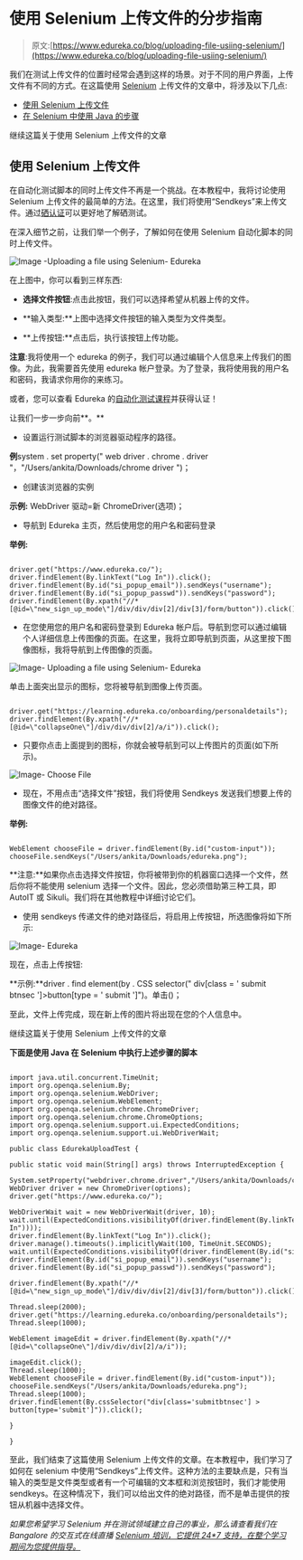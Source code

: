 # 使用 Selenium 上传文件的分步指南

> 原文:[https://www.edureka.co/blog/uploading-file-usiing-selenium/](https://www.edureka.co/blog/uploading-file-usiing-selenium/)

我们在测试上传文件的位置时经常会遇到这样的场景。对于不同的用户界面，上传文件有不同的方式。在这篇使用 [Selenium](https://www.edureka.co/blog/selenium-tutorial) 上传文件的文章中，将涉及以下几点:

*   [使用 Selenium 上传文件](#UploadingafileusingSelenium)
*   [在 Selenium 中使用 Java 的步骤](#StepsinSeleniumusingJava)

继续这篇关于使用 Selenium 上传文件的文章

## **使用 Selenium 上传文件**

在自动化测试脚本的同时上传文件不再是一个挑战。在本教程中，我将讨论使用 Selenium 上传文件的最简单的方法。在这里，我们将使用“Sendkeys”来上传文件。通过[硒认证](https://www.edureka.co/selenium-certification-training)可以更好地了解硒测试。

在深入细节之前，让我们举一个例子，了解如何在使用 Selenium 自动化脚本的同时上传文件。

![Image -Uploading a file using Selenium- Edureka](../Images/df72b6b0b0dbfc8a4d0a450c05316bf9.png)

在上图中，你可以看到三样东西:

*   **选择文件按钮**:点击此按钮，我们可以选择希望从机器上传的文件。

*   **输入类型:**上图中选择文件按钮的输入类型为文件类型。

*   **上传按钮:**点击后，执行该按钮上传功能。

**注意**:我将使用一个 edureka 的例子，我们可以通过编辑个人信息来上传我们的图像。为此，我需要首先使用 edureka 帐户登录。为了登录，我将使用我的用户名和密码，我请求你用你的来练习。

或者，您可以查看 Edureka 的[自动化测试课程](https://www.edureka.co/masters-program/automation-testing-engineer-training)并获得认证！

让我们一步一步向前**。**

*   设置运行测试脚本的浏览器驱动程序的路径。

**例**system . set property(" web driver . chrome . driver "，"/Users/ankita/Downloads/chrome driver ")；

*   创建该浏览器的实例

**示例:** WebDriver 驱动=新 ChromeDriver(选项)；

*   导航到 Edureka 主页，然后使用您的用户名和密码登录

**举例:**

```

driver.get("https://www.edureka.co/");
driver.findElement(By.linkText("Log In")).click();
driver.findElement(By.id("si_popup_email")).sendKeys("username");
driver.findElement(By.id("si_popup_passwd")).sendKeys("password");
driver.findElement(By.xpath("//*[@id=\"new_sign_up_mode\"]/div/div/div[2]/div[3]/form/button")).click();

```

*   在您使用您的用户名和密码登录到 Edureka 帐户后。导航到您可以通过编辑个人详细信息上传图像的页面。在这里，我将立即导航到页面，从这里按下图像图标，我将导航到上传图像的页面。

![Image- Uploading a file using Selenium- Edureka](../Images/d573328a24c80eb7d36fa4b1d5b9ad7c.png)

单击上面突出显示的图标，您将被导航到图像上传页面。

```

driver.get("https://learning.edureka.co/onboarding/personaldetails");
driver.findElement(By.xpath("//*[@id=\"collapseOne\"]/div/div/div[2]/a/i")).click();

```

*   只要你点击上面提到的图标，你就会被导航到可以上传图片的页面(如下所示)。

![Image- Choose File](../Images/d1223c095978629c621a08ad96d6e399.png)

*   现在，不用点击“选择文件”按钮，我们将使用 Sendkeys 发送我们想要上传的图像文件的绝对路径。

**举例:**

```

WebElement chooseFile = driver.findElement(By.id("custom-input"));
chooseFile.sendKeys("/Users/ankita/Downloads/edureka.png");

```

**注意:**如果你点击选择文件按钮，你将被带到你的机器窗口选择一个文件，然后你将不能使用 selenium 选择一个文件。因此，您必须借助第三种工具，即 AutoIT 或 Sikuli。我们将在其他教程中详细讨论它们。

*   使用 sendkeys 传递文件的绝对路径后，将启用上传按钮，所选图像将如下所示:

![Image- Edureka](../Images/319df34a12fe10445cbff945dbb2d9fd.png)

现在，点击上传按钮:

**示例:**driver . find element(by . CSS selector(" div[class = ' submit btnsec ']>button[type = ' submit ']")。单击()；

至此，文件上传完成，现在新上传的图片将出现在您的个人信息中。

继续这篇关于使用 Selenium 上传文件的文章

**下面是使用 Java 在 Selenium 中执行上述步骤的脚本**

```

import java.util.concurrent.TimeUnit;
import org.openqa.selenium.By;
import org.openqa.selenium.WebDriver;
import org.openqa.selenium.WebElement;
import org.openqa.selenium.chrome.ChromeDriver;
import org.openqa.selenium.chrome.ChromeOptions;
import org.openqa.selenium.support.ui.ExpectedConditions;
import org.openqa.selenium.support.ui.WebDriverWait;

public class EdurekaUploadTest {

public static void main(String[] args) throws InterruptedException {

System.setProperty("webdriver.chrome.driver","/Users/ankita/Downloads/chromedriver");
WebDriver driver = new ChromeDriver(options);
driver.get("https://www.edureka.co/");

WebDriverWait wait = new WebDriverWait(driver, 10);
wait.until(ExpectedConditions.visibilityOf(driver.findElement(By.linkText("Log In"))));
driver.findElement(By.linkText("Log In")).click();
driver.manage().timeouts().implicitlyWait(100, TimeUnit.SECONDS);
wait.until(ExpectedConditions.visibilityOf(driver.findElement(By.id("si_popup_email"))));
driver.findElement(By.id("si_popup_email")).sendKeys("username");
driver.findElement(By.id("si_popup_passwd")).sendKeys("password");

driver.findElement(By.xpath("//*[@id=\"new_sign_up_mode\"]/div/div/div[2]/div[3]/form/button")).click();

Thread.sleep(2000);
driver.get("https://learning.edureka.co/onboarding/personaldetails");
Thread.sleep(1000);

WebElement imageEdit = driver.findElement(By.xpath("//*[@id=\"collapseOne\"]/div/div/div[2]/a/i"));

imageEdit.click();
Thread.sleep(1000);
WebElement chooseFile = driver.findElement(By.id("custom-input"));
chooseFile.sendKeys("/Users/ankita/Downloads/edureka.png");
Thread.sleep(1000);
driver.findElement(By.cssSelector("div[class='submitbtnsec'] > button[type='submit']")).click();

}

}

```

至此，我们结束了这篇使用 Selenium 上传文件的文章。在本教程中，我们学习了如何在 selenium 中使用“Sendkeys”上传文件。这种方法的主要缺点是，只有当输入的类型是文件类型或者有一个可编辑的文本框和浏览按钮时，我们才能使用 sendkeys。在这种情况下，我们可以给出文件的绝对路径，而不是单击提供的按钮从机器中选择文件。

*如果您希望学习 Selenium 并在测试领域建立自己的事业，那么请查看我们在 Bangalore 的交互式在线直播 [Selenium 培训，它提供 24*7 支持，在整个学习期间为您提供指导。](https://www.edureka.co/selenium-certification-training-bangalore)*